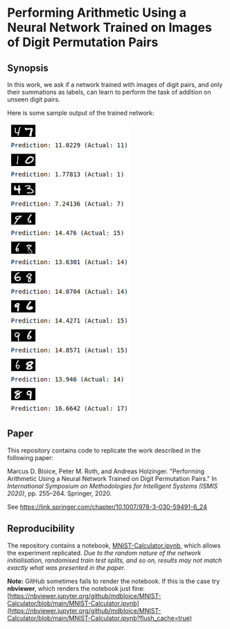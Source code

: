 # Performing Arithmetic Using a Neural Network Trained on Images of Digit Permutation Pairs

## Synopsis

In this work, we ask if a network trained with images of digit pairs, and only their summations as labels, can learn to perform the task of addition on unseen digit pairs.

Here is some sample output of the trained network:

![Predictions](predictions.png)

## Paper

This repository contains code to replicate the work described in the following paper: 

Marcus D. Bloice, Peter M. Roth, and Andreas Holzinger. "Performing Arithmetic Using a Neural Network Trained on Digit Permutation Pairs." In _International Symposium on Methodologies for Intelligent Systems (ISMIS 2020)_, pp. 255–264. Springer, 2020. 

See <https://link.springer.com/chapter/10.1007/978-3-030-59491-6_24>

## Reproducibility 

The repository contains a notebook, [MNIST-Calculator.ipynb](./MNIST-Calculator.ipynb), which allows the experiment replicated. _Due to the random nature of the network initialisation, randomised train test splits, and so on, results may not match exactly what was presented in the paper._

**Note:** GitHub sometimes fails to render the notebook. If this is the case try **nbviewer**, which renders the notebook just fine: [https://nbviewer.jupyter.org/github/mdbloice/MNIST-Calculator/blob/main/MNIST-Calculator.ipynb](https://nbviewer.jupyter.org/github/mdbloice/MNIST-Calculator/blob/main/MNIST-Calculator.ipynb?flush_cache=true) 
